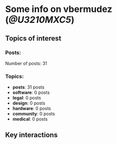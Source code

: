# Some info on vbermudez (_@U3210MXC5_)


## Topics of interest

### Posts: 

Number of posts: 31

### Topics:

* __posts__: 31 posts
* __software__: 0 posts
* __legal__: 0 posts
* __design__: 0 posts
* __hardware__: 0 posts
* __community__: 0 posts
* __medical__: 0 posts

## Key interactions 

